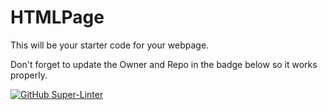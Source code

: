 # HTMLPage

This will be your starter code for your webpage.

Don't forget to update the Owner and Repo in the badge below so it works properly.

[![GitHub Super-Linter](https://github.com/SHH-ICS/html-page-AidenVu1/workflows/Lint%20Code%20Base/badge.svg)](https://github.com/marketplace/actions/super-linter)
